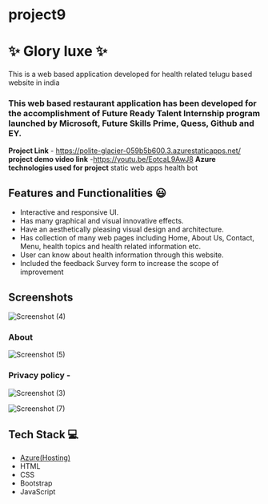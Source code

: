 # project9
# ✨ Glory luxe ✨

This is a web based application developed for health related telugu based website in india

### This web based restaurant application has been developed for the accomplishment of Future Ready Talent Internship program launched by Microsoft, Future Skills Prime, Quess, Github and EY.


**Project Link** - https://polite-glacier-059b5b600.3.azurestaticapps.net/
**project demo video link** -https://youtu.be/EotcaL9AwJ8
**Azure technologies used for project**
 static web apps
 health bot


## Features and Functionalities 😃

- Interactive and responsive UI.
- Has many graphical and visual innovative effects.
- Have an aesthetically pleasing visual design and architecture.
- Has collection of many web pages including Home, About Us, Contact, Menu, health topics and health related information etc.
- User can know about health information through this website.
- Included the feedback Survey form to increase the scope of improvement 

## Screenshots


![Screenshot (4)](https://github.com/SharmilaSetti/project9/assets/123612250/cb8c7fcc-1eba-437a-8527-dc2229260779)




   

### About 
![Screenshot (5)](https://github.com/SharmilaSetti/project9/assets/123612250/44308eeb-04c2-4493-b51f-ff51dd0dd7ae)


### Privacy policy -


![Screenshot (3)](https://github.com/SharmilaSetti/project9/assets/123612250/ff06f213-eb29-4588-9d40-59487ca544bd)




![Screenshot (7)](https://github.com/SharmilaSetti/project9/assets/123612250/f944b49c-8c7d-47bb-9bf5-d1cf19e8222a)

## Tech Stack 💻

- [Azure(Hosting)](https://azure.microsoft.com/en-in/features/azure-portal/)
- HTML
- CSS
- Bootstrap
- JavaScript
